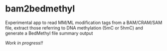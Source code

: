 # bam2bedmethyl

Experimental app to read MM/ML modification tags from a BAM/CRAM/SAM file, extract 
those referring to DNA methylation (5mC or 5hmC) and generate a BedMethyl file summary output

*Work in progress!!*